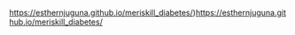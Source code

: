 https://esthernjuguna.github.io/meriskill_diabetes/)https://esthernjuguna.github.io/meriskill_diabetes/
